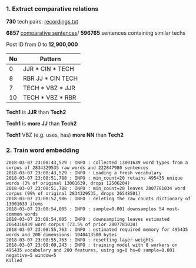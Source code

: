 ### 1. Extract comparative relations

**730** tech pairs: [recordings.txt](https://github.com/hy3440/diffSimilarTech/blob/master/out/tech_v6/recordings.txt)

**6857** [comparative sentences](https://github.com/hy3440/diffSimilarTech/blob/master/out/tech_v6/sentences_.txt)/ **596765** sentences containing similar techs

Post ID from 0 to **12,900,000**

| No   | Pattern           |
| ---- | ----------------- |
| 0    | JJR * CIN * TECH  |
| 8    | RBR JJ * CIN TECH |
| 7    | TECH * VBZ * JJR  |
| 10   | TECH * VBZ * RBR  |

**Tech1** is **JJR** than **Tech2**

**Tech1** is **more JJ** than **Tech2**

**Tech1** VBZ (e.g. uses, has) **more NN** than **Tech2**

### 2. Train word embedding

```
2018-03-07 23:08:43,529 : INFO : collected 13001639 word types from a corpus of 2834329535 raw words and 222847980 sentences
2018-03-07 23:08:43,529 : INFO : Loading a fresh vocabulary
2018-03-07 23:08:51,788 : INFO : min_count=20 retains 495435 unique words (3% of original 13001639, drops 12506204)
2018-03-07 23:08:51,788 : INFO : min_count=20 leaves 2807781034 word corpus (99% of original 2834329535, drops 26548501)
2018-03-07 23:08:52,986 : INFO : deleting the raw counts dictionary of 13001639 items
2018-03-07 23:08:54,005 : INFO : sample=0.001 downsamples 54 most-common words
2018-03-07 23:08:54,005 : INFO : downsampling leaves estimated 2064316439 word corpus (73.5% of prior 2807781034)
2018-03-07 23:08:55,763 : INFO : estimated required memory for 495435 words and 200 dimensions: 1040413500 bytes
2018-03-07 23:08:55,763 : INFO : resetting layer weights
2018-03-07 23:09:00,243 : INFO : training model with 8 workers on 495435 vocabulary and 200 features, using sg=0 hs=0 sample=0.001 negative=5 window=5
Killed
```




